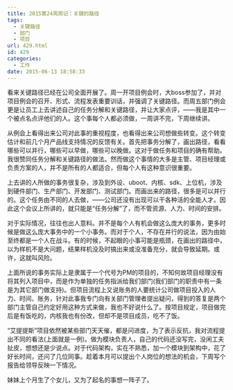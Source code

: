 ```yaml
---
title: 2015第24周周记：关键的路径
tags:
  - 关键路径
  - 部门
  - 项目
url: 429.html
id: 429
categories:
  - 工作
date: 2015-06-13 18:58:33
---
```


看来关键路径已经在公司全面开展了。周一开项目例会时，大boss参加了，并对项目例会的召开、形式、流程发表重要训话，并强调了关键路径。而周五部门例会更是让员工上去讲述自己的任务分解和关键路径，并让大家点评，——我是其中一个被点名点评他们的人。这个事每个人都必须做，一周讲不完，下周继续讲。
<!-- more --> 
从例会上看得出来公司对此事的重视程度，也看得出来公司想做些转变。这个转变估计和前几个月产品线支持情况的反馈有关。首先把事务分解了，画出路径，看看哪些可以并行，哪些可以早做，哪些可以晚做。这对于做任务和项目的确有帮助。我很赞同任务分解和关键路径的做法。然而做这个事情的大多是主管、项目经理或负责方案的人，并不是所有的人都适合，但每个人有这种意识很重要。 

上去讲的人所做的事务很复杂，涉及到外设、uboot、内核、sdk、上位机，涉及到硬件部门、生产部门、开发部门、测试部门。而画出来的路径，很多是可以并行的。这个任务由不同的人去做，——公司还没有出现可以干各种活的全能人才。因此这个会议上所讲的，就只能是“任务分解”了，而不管资源、人力、时间的安排。 

对于实际情况，往往也出人意料。并不是每个人有机会做这么庞大的事务，更多时候是做这么庞大事务中的一个小事务。而对于个人，不存在并行的说法，因为由始至终都是一个人在战斗。有的时候，不起眼的小事可能是瓶颈，在画出的路径中，以为样机不是大问题，结果样机没及时搞出来或没准备充分，就会导致延期。或许，这就叫风险。 

上面所说的事务实际上是隶属于一个代号为PM的项目的，不知何故项目经理没有将其列入项目中，而是作为单独的任务指派给我们部门(我们部门的职责中有一条是为其它部门做支持)。但项目流程上又说账务的人要统计公司做项目投入的人力、时间、账务，针对此事我专门向有关部门管理者提出疑问，得到的答复是两个部门主管自己约定好用这种方式来做，我也不好说什么了。按项目规定，项目做完后是有饭吃的，内核我也有份改，但却不是项目成员，吃不了饭。 

“艾提提斯”项目依然被某些部门天天催，都是问进度，为了表示反抗，我对流程提出不同的看法(上面就是一例)。做为模块负责人，自己的代码还没写完，没闲工夫扯皮，想想还是少说点。对于代码架构，实在不熟悉，加一个模块到架构中，花了好长时间，还问了几位同事。趁着本月可以提出个人岗位的想法的机会，下周写个报告给领导反映一下情况。 

妹妹上个月生了个女儿，又为了起名的事想一阵子了。
